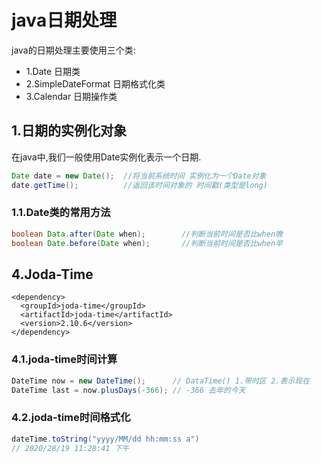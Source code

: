 # java日期处理
java的日期处理主要使用三个类:<br>
- 1.Date 日期类
- 2.SimpleDateFormat 日期格式化类
- 3.Calendar 日期操作类

## 1.日期的实例化对象
在java中,我们一般使用Date实例化表示一个日期.<br>
```java
Date date = new Date();  //将当前系统时间 实例化为一个Date对象
date.getTime();          //返回该时间对象的 时间戳(类型是long)
```

### 1.1.Date类的常用方法
```java
boolean Data.after(Date when);        //判断当前时间是否比when晚
boolean Date.before(Date when);       //判断当前时间是否比when早
```


## 4.Joda-Time

```
<dependency>
  <groupId>joda-time</groupId>
  <artifactId>joda-time</artifactId>
  <version>2.10.6</version>
</dependency>
```

### 4.1.joda-time时间计算
```java
DateTime now = new DateTime();      // DataTime() 1.带时区 2.表示现在
DateTime last = now.plusDays(-366); // -366 去年的今天
```

### 4.2.joda-time时间格式化
```java
dateTime.toString("yyyy/MM/dd hh:mm:ss a")
// 2020/28/19 11:28:41 下午
```